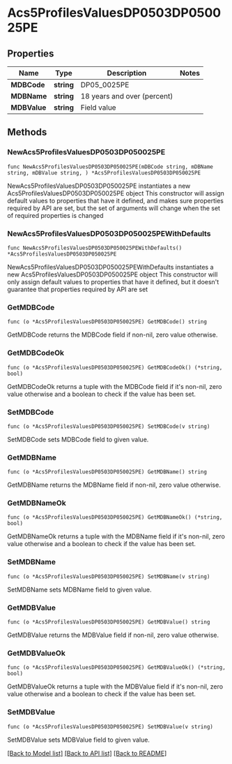 # Acs5ProfilesValuesDP0503DP050025PE

## Properties

Name | Type | Description | Notes
------------ | ------------- | ------------- | -------------
**MDBCode** | **string** | DP05_0025PE | 
**MDBName** | **string** | 18 years and over (percent) | 
**MDBValue** | **string** | Field value | 

## Methods

### NewAcs5ProfilesValuesDP0503DP050025PE

`func NewAcs5ProfilesValuesDP0503DP050025PE(mDBCode string, mDBName string, mDBValue string, ) *Acs5ProfilesValuesDP0503DP050025PE`

NewAcs5ProfilesValuesDP0503DP050025PE instantiates a new Acs5ProfilesValuesDP0503DP050025PE object
This constructor will assign default values to properties that have it defined,
and makes sure properties required by API are set, but the set of arguments
will change when the set of required properties is changed

### NewAcs5ProfilesValuesDP0503DP050025PEWithDefaults

`func NewAcs5ProfilesValuesDP0503DP050025PEWithDefaults() *Acs5ProfilesValuesDP0503DP050025PE`

NewAcs5ProfilesValuesDP0503DP050025PEWithDefaults instantiates a new Acs5ProfilesValuesDP0503DP050025PE object
This constructor will only assign default values to properties that have it defined,
but it doesn't guarantee that properties required by API are set

### GetMDBCode

`func (o *Acs5ProfilesValuesDP0503DP050025PE) GetMDBCode() string`

GetMDBCode returns the MDBCode field if non-nil, zero value otherwise.

### GetMDBCodeOk

`func (o *Acs5ProfilesValuesDP0503DP050025PE) GetMDBCodeOk() (*string, bool)`

GetMDBCodeOk returns a tuple with the MDBCode field if it's non-nil, zero value otherwise
and a boolean to check if the value has been set.

### SetMDBCode

`func (o *Acs5ProfilesValuesDP0503DP050025PE) SetMDBCode(v string)`

SetMDBCode sets MDBCode field to given value.


### GetMDBName

`func (o *Acs5ProfilesValuesDP0503DP050025PE) GetMDBName() string`

GetMDBName returns the MDBName field if non-nil, zero value otherwise.

### GetMDBNameOk

`func (o *Acs5ProfilesValuesDP0503DP050025PE) GetMDBNameOk() (*string, bool)`

GetMDBNameOk returns a tuple with the MDBName field if it's non-nil, zero value otherwise
and a boolean to check if the value has been set.

### SetMDBName

`func (o *Acs5ProfilesValuesDP0503DP050025PE) SetMDBName(v string)`

SetMDBName sets MDBName field to given value.


### GetMDBValue

`func (o *Acs5ProfilesValuesDP0503DP050025PE) GetMDBValue() string`

GetMDBValue returns the MDBValue field if non-nil, zero value otherwise.

### GetMDBValueOk

`func (o *Acs5ProfilesValuesDP0503DP050025PE) GetMDBValueOk() (*string, bool)`

GetMDBValueOk returns a tuple with the MDBValue field if it's non-nil, zero value otherwise
and a boolean to check if the value has been set.

### SetMDBValue

`func (o *Acs5ProfilesValuesDP0503DP050025PE) SetMDBValue(v string)`

SetMDBValue sets MDBValue field to given value.



[[Back to Model list]](../README.md#documentation-for-models) [[Back to API list]](../README.md#documentation-for-api-endpoints) [[Back to README]](../README.md)


